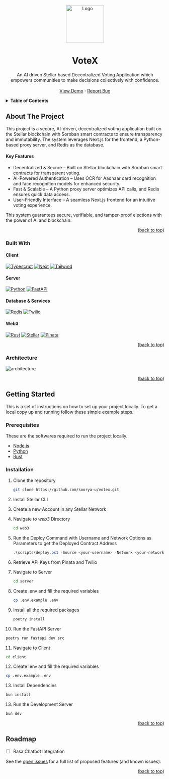 <a id="readme-top"></a>

<div align="center">
  <img src="https://votex.soorya-u.dev/logo.webp" alt="Logo" width="120" height="120">

  <h1 align="center">VoteX</h1>

  <p align="center">
    An AI driven Stellar based Decentralized Voting Application which empowers communities to make decisions collectively with confidence.
    <br />
    <br />
    <a href="https://votex.soorya-u.dev">View Demo</a>
    <strong>&middot;</strong>
    <a href="https://github.com/soorya-u/VoteX/issues">Report Bug</a>
  </p>
</div>

<!-- TABLE OF CONTENTS -->
<details>
  <summary><strong>Table of Contents</strong></summary>
  <ol>
    <li>
      <a href="#about-the-project">About The Project</a>
      <ul>
        <li><a href="#built-with">Built With</a></li>
      </ul>
      <ul>
        <li><a href="#architecture">Architecture</a></li>
      </ul>
    </li>
    <li>
      <a href="#getting-started">Getting Started</a>
      <ul>
        <li><a href="#prerequisites">Prerequisites</a></li>
        <li><a href="#installation">Installation</a></li>
      </ul>
    </li>
    <li><a href="#roadmap">Roadmap</a></li>
  </ol>
</details>

## About The Project

This project is a secure, AI-driven, decentralized voting application built on the Stellar blockchain with Soroban smart contracts to ensure transparency and immutability. The system leverages Next.js for the frontend, a Python-based proxy server, and Redis as the database.

#### Key Features

- Decentralized & Secure – Built on Stellar blockchain with Soroban smart contracts for transparent voting.
- AI-Powered Authentication – Uses OCR for Aadhaar card recognition and face recognition models for enhanced security.
- Fast & Scalable – A Python proxy server optimizes API calls, and Redis ensures quick data access.
- User-Friendly Interface – A seamless Next.js frontend for an intuitive voting experience.

This system guarantees secure, verifiable, and tamper-proof elections with the power of AI and blockchain.

<p align="right">(<a href="#readme-top">back to top</a>)</p>

### Built With

#### Client

[![Typescript][typescript-badge]][typescript-url]
[![Next][nextjs-badge]][nextjs-url]
[![Tailwind][tailwind-badge]][tailwind-url]

#### Server

[![Python][python-badge]][python-url]
[![FastAPI][fastapi-badge]][fastapi-url]

#### Database & Services

[![Redis][redis-badge]][redis-url]
[![Twilio][twilio-badge]][twilio-url]

#### Web3

[![Rust][rust-badge]][rust-url]
[![Stellar][stellar-badge]][stellar-url]
[![Pinata][pinata-badge]][pinata-url]

<p align="right">(<a href="#readme-top">back to top</a>)</p>

### Architecture

<picture>
  <source srcset="https://votex.soorya-u.dev/architecture-dark.png" media="(prefers-color-scheme: dark)" style="filter: invert(1);" />
  <img src="https://votex.soorya-u.dev/architecture-light.png" alt="architecture" align="center" style="filter: invert(0);" />
</picture>

<p align="right">(<a href="#readme-top">back to top</a>)</p>

## Getting Started

This is a set of instructions on how to set up your project locally.
To get a local copy up and running follow these simple example steps.

### Prerequisites

These are the softwares required to run the project locally.

- [Node.js](https://nodejs.org/en/download)
- [Python](https://www.python.org/downloads/release/python-3124/)
- [Rust](https://www.rust-lang.org/tools/install)

### Installation

1. Clone the repository

   ```sh
   git clone https://github.com/soorya-u/votex.git
   ```

2. Install Stellar CLI

3. Create a new Account in any Stellar Network

4. Navigate to _web3_ Directory

   ```sh
   cd web3
   ```

5. Run the Deploy Command with Username and Network Options as Parameters to get the Deployed Contract Address

   ```ps1
   .\scripts\deploy.ps1 -Source <your-username> -Network <your-network>
   ```

6. Retrieve API Keys from Pinata and Twilio

7. Navigate to Server

   ```sh
   cd server
   ```

8. Create .env and fill the required variables
   ```sh
   cp .env.example .env
   ```

9. Install all the required packages
   ```sh
   poetry install
   ```

10. Run the FastAPI Server
   ```sh
   poetry run fastapi dev src
   ```

11. Navigate to Client
   ```sh
   cd client
   ```

12. Create .env and fill the required variables
   ```sh
   cp .env.example .env
   ```

13. Install Dependencies
   ```sh
   bun install
   ```

13. Run the Development Server
   ```sh
   bun dev
   ```

<p align="right">(<a href="#readme-top">back to top</a>)</p>

## Roadmap

- [ ] Rasa Chatbot Integration

See the [open issues](https://github.com/soorya-u/votex/issues) for a full list of proposed features (and known issues).

<p align="right">(<a href="#readme-top">back to top</a>)</p>

[typescript-badge]: https://img.shields.io/badge/Typescript-3178C6?style=for-the-badge&logo=typescript&logoColor=white
[typescript-url]: https://www.typescriptlang.org/
[nextjs-badge]: https://img.shields.io/badge/Next.js-000000?style=for-the-badge&logo=nextdotjs&logoColor=white
[nextjs-url]: https://nextjs.org/
[tailwind-badge]: https://img.shields.io/badge/TailwindCSS-06B6D4?style=for-the-badge&logo=tailwindcss&logoColor=white
[tailwind-url]: https://tailwindcss.com/
[python-badge]: https://img.shields.io/badge/Python-3776AB?style=for-the-badge&logo=python&logoColor=white
[python-url]: https://python.org/
[fastapi-badge]: https://img.shields.io/badge/FastAPI-009688?style=for-the-badge&logo=fastapi&logoColor=white
[fastapi-url]: https://fastapi.tiangolo.com/
[redis-badge]: https://img.shields.io/badge/Redis-FF4438?style=for-the-badge&logo=redis&logoColor=white
[redis-url]: https://redis.io/
[twilio-badge]: https://img.shields.io/badge/Twilio-F22F46?style=for-the-badge&logo=twilio&logoColor=white
[twilio-url]: https://www.twilio.com/
[rust-badge]: https://img.shields.io/badge/Rust-B6400E?style=for-the-badge&logo=rust&logoColor=white
[rust-url]: https://www.rust-lang.org/
[stellar-badge]: https://img.shields.io/badge/Stellar-000000?style=for-the-badge&logo=stellar&logoColor=white
[stellar-url]: https://stellar.org/
[pinata-badge]: https://img.shields.io/badge/Pinata-6D3AC6?style=for-the-badge&logo=pinboard&logoColor=white
[pinata-url]: https://pinata.cloud/
